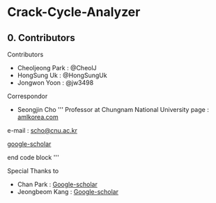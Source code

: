 # Crack-Cycle-Analyzer

## 0. Contributors
Contributors
- Cheoljeong Park : @CheolJ
- HongSung Uk : @HongSungUk
- Jongwon Yoon : @jw3498

Correspondor
- Seongjin Cho
'''
Professor at Chungnam National University
page : [amlkorea.com](http://amlkorea.com)

e-mail : scho@cnu.ac.kr

[google-scholar](https://scholar.google.co.kr/citations?user=fPkDoGsAAAAJ&hl=ko)

end code block
'''

Special Thanks to
- Chan Park : [Google-scholar](https://scholar.google.co.kr/citations?user=WbTl5V0AAAAJ&hl=ko)
- Jeongbeom Kang : [Google-scholar]()